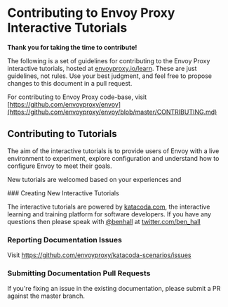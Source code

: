 # Contributing to Envoy Proxy Interactive Tutorials 

**Thank you for taking the time to contribute!**

The following is a set of guidelines for contributing to the Envoy Proxy interactive tutorials, hosted at [envoyproxy.io/learn](http://envoyproxy.io/learn).
These are just guidelines, not rules. Use your best judgment, and feel free to propose changes to this document in a pull request.

For contributing to Envoy Proxy code-base, visit [https://github.com/envoyproxy/envoy](https://github.com/envoyproxy/envoy/blob/master/CONTRIBUTING.md)

## Contributing to Tutorials

The aim of the interactive tutorials is to provide users of Envoy with a live environment to experiment, explore configuration and understand how to configure Envoy to meet their goals.

New tutorials are welcomed based on your experiences and 

### Creating New Interactive Tutorials

The interactive tutorials are powered by [katacoda.com](https://katacoda.com), the interactive learning and training platform for software developers. If you have any questions then please speak with [@benhall](https://github.com/benhall/) at [twitter.com/ben_hall](http://twitter.com/ben_hall)

### Reporting Documentation Issues

Visit https://github.com/envoyproxy/katacoda-scenarios/issues

### Submitting Documentation Pull Requests

If you're fixing an issue in the existing documentation, please submit a PR against the master branch.
